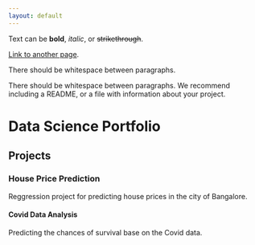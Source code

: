 ```yaml
---
layout: default
---
```


Text can be **bold**, _italic_, or ~~strikethrough~~.

[Link to another page](./another-page.html).

There should be whitespace between paragraphs.

There should be whitespace between paragraphs. We recommend including a README, or a file with information about your project.

# Data Science Portfolio

## Projects

### House Price Prediction

Reggression project for predicting house prices in the city of Bangalore.

#### Covid Data Analysis

Predicting the chances of survival base on the Covid data.

